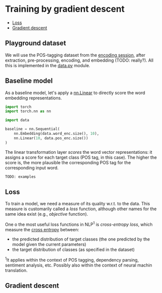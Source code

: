 # Training by gradient descent

<!-- START doctoc generated TOC please keep comment here to allow auto update -->
<!-- DON'T EDIT THIS SECTION, INSTEAD RE-RUN doctoc TO UPDATE -->


- [Loss](#loss)
- [Gradient descent](#gradient-descent)

<!-- END doctoc generated TOC please keep comment here to allow auto update -->

## Playground dataset

We will use the POS-tagging dataset from the [encoding
session](../enoding/README.md), after extraction, pre-processing, encoding, and
embedding (TODO: really?).  All this is implemented in the
[data.py](data.py) module.


## Baseline model

As a baseline model, let's apply a [nn.Linear][linear] to directly score the
word embedding representations.
```python
import torch
import torch.nn as nn

import data

baseline = nn.Sequential(
    nn.Embedding(data.word_enc.size(), 10),
    nn.Linear(10, data.pos_enc.size())
)
```
The linear transformation layer *scores* the word vector representations: it
assigns a score for each target class (POS tag, in this case).  The higher the
score is, the more plausible the corresponding POS tag for the corresponding
input word.
```python
TODO: examples
```


## Loss

To train a model, we need a measure of its quality w.r.t. to the data.  This
measure is customarily called a *loss* function, although other names for the
same idea exist (e.g., *objective* function).

One o the most useful loss functions in NLP<sup>1</sup> is *cross-entropy
loss*, which measure the [cross entropy][cross-entropy] between:
* the predicted distribution of target classes (the one predicted by the model
  given the current parameters)
* the target distribution of classes (as specified in the dataset)

<sup>1</sup>It applies within the context of POS tagging, dependency parsing,
sentiment analysis, etc.  Possibly also within the context of neural machin
translation.



## Gradient descent



[linear]: https://pytorch.org/docs/1.6.0/generated/torch.nn.Linear.html?highlight=linear#torch.nn.Linear "Linear nn.Module"
[cross-entropy]: https://en.wikipedia.org/wiki/Cross_entropy "Cross entropy"
